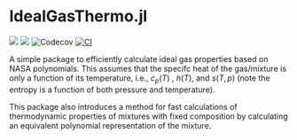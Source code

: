 # IdealGasThermo.jl

[![](https://img.shields.io/badge/docs-latest-blue.svg)](https://mit-lae.github.io/IdealGasThermo.jl/dev/) [![](https://img.shields.io/badge/docs-stable-blue.svg)](https://mit-lae.github.io/IdealGasThermo.jl/stable/) ![Codecov](https://img.shields.io/codecov/c/github/MIT-LAE/IdealGasThermo.jl) [![CI](https://github.com/MIT-LAE/IdealGasThermo.jl/actions/workflows/CI.yml/badge.svg)](https://github.com/MIT-LAE/IdealGasThermo.jl/actions/workflows/CI.yml)


A simple package to efficiently calculate ideal gas properties based on NASA polynomials. This assumes that the specifc heat
of the gas/mixture is only a function of its temperature, i.e., $c_p(T)$ , $h(T)$, and $s(T,p)$ (note the entropy is a function of both pressure and temperature).

This package also introduces a method for fast calculations of thermodynamic properties of mixtures with fixed composition by calculating an equivalent polynomial representation of the mixture.
